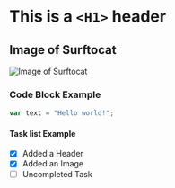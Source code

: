 # This is a `<H1>` header

## Image of Surftocat
![Image of Surftocat](https://octodex.github.com/images/surftocat.png)

### Code Block Example
``` javascript
var text = "Hello world!";
```

#### Task list Example
- [x] Added a Header
- [x] Added an Image
- [ ] Uncompleted Task

